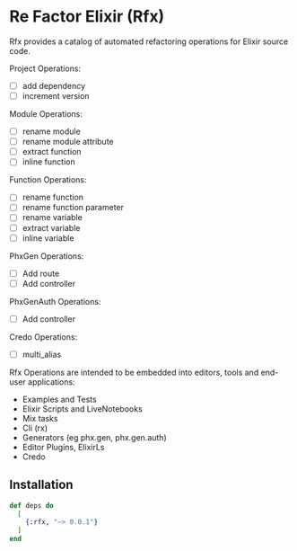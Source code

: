 # Re Factor Elixir (Rfx)

Rfx provides a catalog of automated refactoring operations for Elixir source
code.

Project Operations:

- [ ] add dependency
- [ ] increment version

Module Operations:

- [ ] rename module
- [ ] rename module attribute
- [ ] extract function
- [ ] inline function

Function Operations:

- [ ] rename function
- [ ] rename function parameter
- [ ] rename variable
- [ ] extract variable
- [ ] inline variable

PhxGen Operations:

- [ ] Add route
- [ ] Add controller

PhxGenAuth Operations:

- [ ] Add controller

Credo Operations:

- [ ] multi_alias

Rfx Operations are intended to be embedded into editors, tools and end-user
applications:

- Examples and Tests
- Elixir Scripts and LiveNotebooks
- Mix tasks
- Cli (rx)
- Generators (eg phx.gen, phx.gen.auth)
- Editor Plugins, ElixirLs
- Credo

## Installation

```elixir
def deps do
  [
    {:rfx, "~> 0.0.1"}
  ]
end
```
